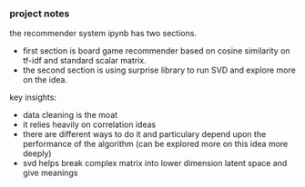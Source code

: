 ### project notes

the recommender system ipynb has two sections. 
- first section is board game recommender based on cosine similarity on tf-idf and standard scalar matrix. 
- the second section is using surprise library to run SVD and explore more on the idea. 

key insights:
- data cleaning is the moat
- it relies heavily on correlation ideas
- there are different ways to do it and particulary depend upon the performance of the algorithm (can be explored more on this idea more deeply)
- svd helps break complex matrix into lower dimension latent space and give meanings